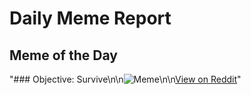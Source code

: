 # Daily Meme Report

## Meme of the Day
"### Objective: Survive\n\n![Meme](https://i.redd.it/vz21pp5hm2nd1.png)\n\n[View on Reddit](https://redd.it/1fa03j7)"
